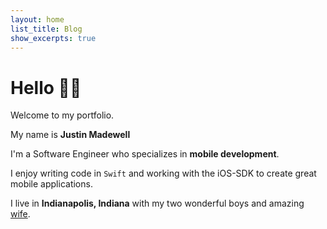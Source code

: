 ```yaml
---
layout: home
list_title: Blog
show_excerpts: true
---
```


# Hello 👋🏻

Welcome to my portfolio.

My name is **Justin Madewell**

I'm a Software Engineer who specializes in **mobile development**.

I enjoy writing code in `Swift` and working with the iOS-SDK to create great mobile applications.

I live in **Indianapolis, Indiana** with my two wonderful boys and amazing [wife](https://www.instagram.com/mama.madewell/).
